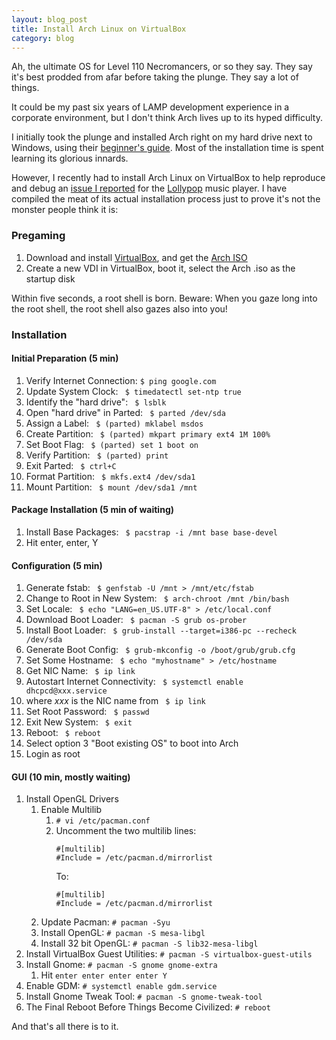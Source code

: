 ```yaml
---
layout: blog_post
title: Install Arch Linux on VirtualBox
category: blog
---
```


Ah, the ultimate OS for Level 110 Necromancers, or so they say. They say it's best prodded from afar before taking the plunge. They say a lot of things.

It could be my past six years of LAMP development experience in a corporate environment, but I don't think Arch lives up to its hyped difficulty.

I initially took the plunge and installed Arch right on my hard drive next to Windows, using their [beginner's guide](https://wiki.archlinux.org/index.php/beginners'_guide). Most of the installation time is spent learning its glorious innards.

However, I recently had to install Arch Linux on VirtualBox to help reproduce and debug an [issue I reported](https://github.com/gnumdk/lollypop/issues/409) for the [Lollypop](https://github.com/gnumdk/lollypop) music player. I have compiled the meat of its actual installation process just to prove it's not the monster people think it is:

### Pregaming

1. Download and install [VirtualBox](https://www.virtualbox.org/wiki/Downloads), and get the [Arch ISO](https://www.archlinux.org/download/)
2. Create a new VDI in VirtualBox, boot it, select the Arch .iso as the startup disk

Within five seconds, a root shell is born. Beware: When you gaze long into the root shell, the root shell also gazes also into you!

### Installation

#### Initial Preparation (5 min)

1. Verify Internet Connection: ``` $ ping google.com ```
2. Update System Clock: ``` $ timedatectl set-ntp true```
3. Identify the "hard drive": ``` $ lsblk```
4. Open "hard drive" in Parted: ``` $ parted /dev/sda```
5. Assign a Label: ``` $ (parted) mklabel msdos```
6. Create Partition: ``` $ (parted) mkpart primary ext4 1M 100%```
7. Set Boot Flag: ``` $ (parted) set 1 boot on```
8. Verify Partition: ``` $ (parted) print```
9. Exit Parted: ``` $ ctrl+C```
10. Format Partition: ``` $ mkfs.ext4 /dev/sda1```
11. Mount Partition: ``` $ mount /dev/sda1 /mnt```

#### Package Installation (5 min of waiting)

1. Install Base Packages: ``` $ pacstrap -i /mnt base base-devel```
  1. Hit enter, enter, Y

#### Configuration (5 min)

1. Generate fstab: ``` $ genfstab -U /mnt > /mnt/etc/fstab```
2. Change to Root in New System: ``` $ arch-chroot /mnt /bin/bash```
3. Set Locale: ``` $ echo "LANG=en_US.UTF-8" > /etc/local.conf```
4. Download Boot Loader: ``` $ pacman -S grub os-prober```
5. Install Boot Loader: ``` $ grub-install --target=i386-pc --recheck /dev/sda```
6. Generate Boot Config: ``` $ grub-mkconfig -o /boot/grub/grub.cfg```
7. Set Some Hostname: ``` $ echo "myhostname" > /etc/hostname```
8. Get NIC Name: ``` $ ip link```
9. Autostart Internet Connectivity: ``` $ systemctl enable dhcpcd@xxx.service```
 1. where *xxx* is the NIC name from ``` $ ip link```
10. Set Root Password: ``` $ passwd```
11. Exit New System: ``` $ exit```
12. Reboot: ``` $ reboot```
 1. Select option 3 "Boot existing OS" to boot into Arch
 2. Login as root

#### GUI (10 min, mostly waiting)
<ol>
    <li>Install OpenGL Drivers
        <ol>
            <li>Enable Multilib
                <ol>
                    <li><code># vi /etc/pacman.conf</code></li>
                    <li>Uncomment the two multilib lines:
                        <div class="highlight">
                            <pre><code class="language-sh" data-lang="sh"><span class="c">#[multilib]</span><br/><span class="c">#Include = /etc/pacman.d/mirrorlist</span></code></pre>
                        </div>
                        <p>To:</p>
                        <div class="highlight">
                            <pre><code class="language-sh" data-lang="sh"><span class="c">#[multilib]</span><br/><span class="c">#Include = /etc/pacman.d/mirrorlist</span></code></pre>
                        </div>
                    </li>
                </ol>
            <li>Update Pacman: <code># pacman -Syu</code></li>
            <li>Install OpenGL: <code># pacman -S mesa-libgl</code></li>
            <li>Install 32 bit OpenGL: <code># pacman -S lib32-mesa-libgl</code></li>
        </ol>
    </li>
    <li>Install VirtualBox Guest Utilities: <code># pacman -S virtualbox-guest-utils</code></li>
    <li>Install Gnome: <code># pacman -S gnome gnome-extra</code>
        <ol>
            <li>Hit <code>enter enter enter enter Y</code></li>
        </ol>
    </li>
    <li>Enable GDM: <code># systemctl enable gdm.service</code></li>
    <li>Install Gnome Tweak Tool: <code># pacman -S gnome-tweak-tool</code></li>
    <li>The Final Reboot Before Things Become Civilized: <code># reboot</code></li>
</ol>

And that's all there is to it.
